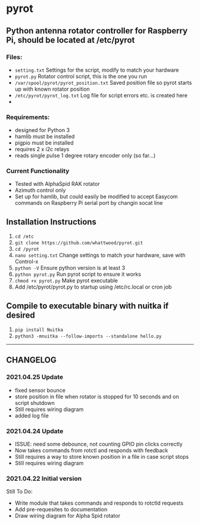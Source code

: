 # pyrot
## Python antenna rotator controller for Raspberry Pi, should be located at /etc/pyrot

### Files:
- ```setting.txt``` Settings for the script, modify to match your hardware
- ```pyrot.py``` Rotator control script, this is the one you run
- ```/var/spool/pyrot/pyrot_position.txt``` Saved position file so pyrot starts up with known rotator position
- ```/etc/pyrot/pyrot_log.txt``` Log file for script errors etc. is created here
- 
### Requirements:
- designed for Python 3
- hamlib must be installed
- pigpio must be installed
- requires 2 x i2c relays
- reads single pulse 1 degree rotary encoder only (so far...)

### Current Functionality
- Tested with AlphaSpid RAK rotator
- Azimuth control only
- Set up for hamlib, but could easily be modified to accept Easycom commands on Raspberry Pi serial port by changin socat line

## Installation Instructions

1. ```cd /etc```
2. ```git clone https://github.com/whattwood/pyrot.git```
3. ```cd /pyrot```
4. ```nano setting.txt``` Change settings to match your hardware, save with Control-x
5. ```python -V``` Ensure python version is at least 3
6. ```python pyrot.py``` Run pyrot script to ensure it works
7. ```chmod +x pyrot.py``` Make pyrot executable
8. Add /etc/pyrot/pyrot.py to startup using /etc/rc.local or cron job

## Compile to executable binary with nuitka if desired
1. ```pip install Nuitka```
2. ```python3 -mnuitka --follow-imports --standalone hello.py```


-------------------------------------------------------------------
## CHANGELOG

### 2021.04.25 Update
- fixed sensor bounce
- store position in file when rotator is stopped for 10 seconds and on script shutdown
- Still requires wiring diagram
- added log file

### 2021.04.24 Update
- ISSUE: need some debounce, not counting GPIO pin clicks correctly
- Now takes commands from rotctl and responds with feedback
- Still requires a way to store known position in a file in case script stops
- Still requires wiring diagram

### 2021.04.22 Initial version
Still To Do:
- Write module that takes commands and responds to rotctld requests
- Add pre-requesites to documentation
- Draw wiring diagram for Alpha Spid rotator
